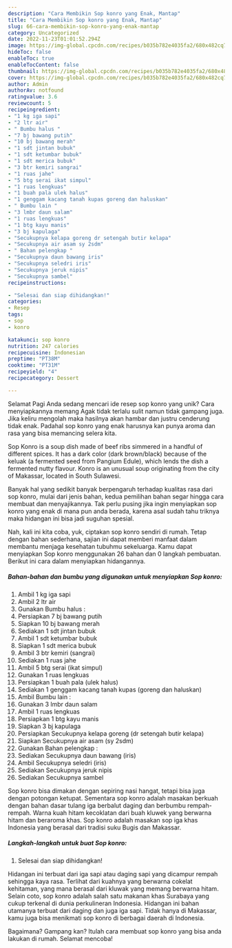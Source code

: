 ```yaml
---
description: "Cara Membikin Sop konro yang Enak, Mantap"
title: "Cara Membikin Sop konro yang Enak, Mantap"
slug: 66-cara-membikin-sop-konro-yang-enak-mantap
category: Uncategorized
date: 2022-11-23T01:01:52.294Z
image: https://img-global.cpcdn.com/recipes/b035b782e4035fa2/680x482cq70/sop-konro-foto-resep-utama.jpg
hideToc: false
enableToc: true
enableTocContent: false
thumbnail: https://img-global.cpcdn.com/recipes/b035b782e4035fa2/680x482cq70/sop-konro-foto-resep-utama.jpg
cover: https://img-global.cpcdn.com/recipes/b035b782e4035fa2/680x482cq70/sop-konro-foto-resep-utama.jpg
author: Admin
authorAv: notfound
ratingvalue: 3.6
reviewcount: 5
recipeingredient:
- "1 kg iga sapi"
- "2 ltr air"
- " Bumbu halus "
- "7 bj bawang putih"
- "10 bj bawang merah"
- "1 sdt jintan bubuk"
- "1 sdt ketumbar bubuk"
- "1 sdt merica bubuk"
- "3 btr kemiri sangrai"
- "1 ruas jahe"
- "5 btg serai ikat simpul"
- "1 ruas lengkuas"
- "1 buah pala ulek halus"
- "1 genggam kacang tanah kupas goreng dan haluskan"
- " Bumbu lain "
- "3 lmbr daun salam"
- "1 ruas lengkuas"
- "1 btg kayu manis"
- "3 bj kapulaga"
- "Secukupnya kelapa goreng dr setengah butir kelapa"
- "Secukupnya air asam sy 2sdm"
- " Bahan pelengkap "
- "Secukupnya daun bawang iris"
- "Secukupnya seledri iris"
- "Secukupnya jeruk nipis"
- "Secukupnya sambel"
recipeinstructions:

- "Selesai dan siap dihidangkan!"
categories:
- Resep
tags:
- sop
- konro

katakunci: sop konro 
nutrition: 247 calories
recipecuisine: Indonesian
preptime: "PT38M"
cooktime: "PT31M"
recipeyield: "4"
recipecategory: Dessert

---
```



Selamat Pagi Anda sedang mencari ide resep sop konro yang unik? Cara menyiapkannya memang Agak tidak terlalu sulit namun tidak gampang juga. Jika keliru mengolah maka hasilnya akan hambar dan justru cenderung tidak enak. Padahal sop konro yang enak harusnya kan punya aroma dan rasa yang bisa memancing selera kita.


Sop Konro is a soup dish made of beef ribs simmered in a handful of different spices. It has a dark color (dark brown/black) because of the keluak (a fermented seed from Pangium Edule), which lends the dish a fermented nutty flavour. Konro is an unusual soup originating from the city of Makassar, located in South Sulawesi.

Banyak hal yang sedikit banyak berpengaruh terhadap kualitas rasa dari sop konro, mulai dari jenis bahan, kedua pemilihan bahan segar hingga cara membuat dan menyajikannya. Tak perlu pusing jika ingin menyiapkan sop konro yang enak di mana pun anda berada, karena asal sudah tahu triknya maka hidangan ini bisa jadi suguhan spesial.


Nah, kali ini kita coba, yuk, ciptakan sop konro sendiri di rumah. Tetap dengan bahan sederhana, sajian ini dapat memberi manfaat dalam membantu menjaga kesehatan tubuhmu sekeluarga. Kamu dapat menyiapkan Sop konro menggunakan 26 bahan dan 0 langkah pembuatan. Berikut ini cara dalam menyiapkan hidangannya.

<!--inarticleads1-->

##### Bahan-bahan dan bumbu yang digunakan untuk menyiapkan Sop konro:

1. Ambil 1 kg iga sapi
1. Ambil 2 ltr air
1. Gunakan  Bumbu halus :
1. Persiapkan 7 bj bawang putih
1. Siapkan 10 bj bawang merah
1. Sediakan 1 sdt jintan bubuk
1. Ambil 1 sdt ketumbar bubuk
1. Siapkan 1 sdt merica bubuk
1. Ambil 3 btr kemiri (sangrai)
1. Sediakan 1 ruas jahe
1. Ambil 5 btg serai (ikat simpul)
1. Gunakan 1 ruas lengkuas
1. Persiapkan 1 buah pala (ulek halus)
1. Sediakan 1 genggam kacang tanah kupas (goreng dan haluskan)
1. Ambil  Bumbu lain :
1. Gunakan 3 lmbr daun salam
1. Ambil 1 ruas lengkuas
1. Persiapkan 1 btg kayu manis
1. Siapkan 3 bj kapulaga
1. Persiapkan Secukupnya kelapa goreng (dr setengah butir kelapa)
1. Siapkan Secukupnya air asam (sy 2sdm)
1. Gunakan  Bahan pelengkap :
1. Sediakan Secukupnya daun bawang (iris)
1. Ambil Secukupnya seledri (iris)
1. Sediakan Secukupnya jeruk nipis
1. Sediakan Secukupnya sambel


Sop konro bisa dimakan dengan sepiring nasi hangat, tetapi bisa juga dengan potongan ketupat. Sementara sop konro adalah masakan berkuah dengan bahan dasar tulang iga berbalut daging dan berbumbu rempah-rempah. Warna kuah hitam kecoklatan dari buah kluwek yang berwarna hitam dan beraroma khas. Sop konro adalah masakan sop iga khas Indonesia yang berasal dari tradisi suku Bugis dan Makassar. 

<!--inarticleads2-->

##### Langkah-langkah untuk buat Sop konro:


1. Selesai dan siap dihidangkan!

Hidangan ini terbuat dari iga sapi atau daging sapi yang dicampur rempah sehingga kaya rasa. Terlihat dari kuahnya yang berwarna cokelat kehitaman, yang mana berasal dari kluwak yang memang berwarna hitam. Selain coto, sop konro adalah salah satu makanan khas Surabaya yang cukup terkenal di dunia perkulineran Indonesia. Hidangan ini bahan utamanya terbuat dari daging dan juga iga sapi. Tidak hanya di Makassar, kamu juga bisa menikmati sop konro di berbagai daerah di Indonesia. 

Bagaimana? Gampang kan? Itulah cara membuat sop konro yang bisa anda lakukan di rumah. Selamat mencoba!
